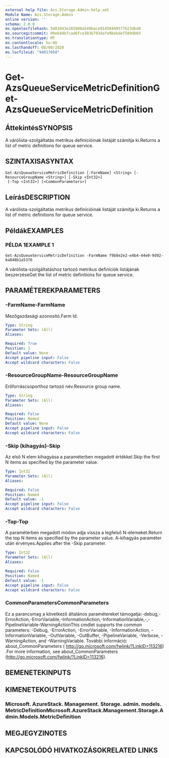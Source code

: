 ```yaml
---
external help file: Azs.Storage.Admin-help.xml
Module Name: Azs.Storage.Admin
online version: ''
schema: 2.0.0
ms.openlocfilehash: 5d81043e165600a549bace91458449577b23dbd8
ms.sourcegitcommit: 09eb4dbfcad6fce303b793dafe9bebdef589db03
ms.translationtype: MT
ms.contentlocale: hu-HU
ms.lasthandoff: 08/08/2020
ms.locfileid: "94017050"
---
```

# <span data-ttu-id="beb3b-101">Get-AzsQueueServiceMetricDefinition</span><span class="sxs-lookup"><span data-stu-id="beb3b-101">Get-AzsQueueServiceMetricDefinition</span></span>

## <span data-ttu-id="beb3b-102">Áttekintés</span><span class="sxs-lookup"><span data-stu-id="beb3b-102">SYNOPSIS</span></span>
<span data-ttu-id="beb3b-103">A várólista-szolgáltatás metrikus definícióinak listáját számítja ki.</span><span class="sxs-lookup"><span data-stu-id="beb3b-103">Returns a list of metric definitions for queue service.</span></span>

## <span data-ttu-id="beb3b-104">SZINTAXISA</span><span class="sxs-lookup"><span data-stu-id="beb3b-104">SYNTAX</span></span>

```
Get-AzsQueueServiceMetricDefinition [-FarmName] <String> [-ResourceGroupName <String>] [-Skip <Int32>]
 [-Top <Int32>] [<CommonParameters>]
```

## <span data-ttu-id="beb3b-105">Leírás</span><span class="sxs-lookup"><span data-stu-id="beb3b-105">DESCRIPTION</span></span>
<span data-ttu-id="beb3b-106">A várólista-szolgáltatás metrikus definícióinak listáját számítja ki.</span><span class="sxs-lookup"><span data-stu-id="beb3b-106">Returns a list of metric definitions for queue service.</span></span>

## <span data-ttu-id="beb3b-107">Példák</span><span class="sxs-lookup"><span data-stu-id="beb3b-107">EXAMPLES</span></span>

### <span data-ttu-id="beb3b-108">PÉLDA 1</span><span class="sxs-lookup"><span data-stu-id="beb3b-108">EXAMPLE 1</span></span>
```
Get-AzsQueueServiceMetricDefinition -FarmName f9b8e2e2-e4b4-44e0-9d92-6a848b1a5376
```

<span data-ttu-id="beb3b-109">A várólista-szolgáltatáshoz tartozó metrikus definíciók listájának beszerzése</span><span class="sxs-lookup"><span data-stu-id="beb3b-109">Get the list of metric definitions for queue service.</span></span>

## <span data-ttu-id="beb3b-110">PARAMÉTEREK</span><span class="sxs-lookup"><span data-stu-id="beb3b-110">PARAMETERS</span></span>

### <span data-ttu-id="beb3b-111">-FarmName</span><span class="sxs-lookup"><span data-stu-id="beb3b-111">-FarmName</span></span>
<span data-ttu-id="beb3b-112">Mezőgazdasági azonosító.</span><span class="sxs-lookup"><span data-stu-id="beb3b-112">Farm Id.</span></span>

```yaml
Type: String
Parameter Sets: (All)
Aliases:

Required: True
Position: 1
Default value: None
Accept pipeline input: False
Accept wildcard characters: False
```

### <span data-ttu-id="beb3b-113">-ResourceGroupName</span><span class="sxs-lookup"><span data-stu-id="beb3b-113">-ResourceGroupName</span></span>
<span data-ttu-id="beb3b-114">Erőforráscsoporthoz tartozó név.</span><span class="sxs-lookup"><span data-stu-id="beb3b-114">Resource group name.</span></span>

```yaml
Type: String
Parameter Sets: (All)
Aliases:

Required: False
Position: Named
Default value: None
Accept pipeline input: False
Accept wildcard characters: False
```

### <span data-ttu-id="beb3b-115">-Skip (kihagyás)</span><span class="sxs-lookup"><span data-stu-id="beb3b-115">-Skip</span></span>
<span data-ttu-id="beb3b-116">Az első N elem kihagyása a paraméterben megadott értékkel.</span><span class="sxs-lookup"><span data-stu-id="beb3b-116">Skip the first N items as specified by the parameter value.</span></span>

```yaml
Type: Int32
Parameter Sets: (All)
Aliases:

Required: False
Position: Named
Default value: -1
Accept pipeline input: False
Accept wildcard characters: False
```

### <span data-ttu-id="beb3b-117">-Top</span><span class="sxs-lookup"><span data-stu-id="beb3b-117">-Top</span></span>
<span data-ttu-id="beb3b-118">A paraméterben megadott módon adja vissza a legfelső N-elemeket.</span><span class="sxs-lookup"><span data-stu-id="beb3b-118">Return the top N items as specified by the parameter value.</span></span>
<span data-ttu-id="beb3b-119">A-kihagyás paraméter után érvényes.</span><span class="sxs-lookup"><span data-stu-id="beb3b-119">Applies after the -Skip parameter.</span></span>

```yaml
Type: Int32
Parameter Sets: (All)
Aliases:

Required: False
Position: Named
Default value: -1
Accept pipeline input: False
Accept wildcard characters: False
```

### <span data-ttu-id="beb3b-120">CommonParameters</span><span class="sxs-lookup"><span data-stu-id="beb3b-120">CommonParameters</span></span>
<span data-ttu-id="beb3b-121">Ez a parancsmag a következő általános paramétereket támogatja:-debug,-ErrorAction,-ErrorVariable,-InformationAction,-InformationVariable,-,-PipelineVariable-WarningAction</span><span class="sxs-lookup"><span data-stu-id="beb3b-121">This cmdlet supports the common parameters: -Debug, -ErrorAction, -ErrorVariable, -InformationAction, -InformationVariable, -OutVariable, -OutBuffer, -PipelineVariable, -Verbose, -WarningAction, and -WarningVariable.</span></span> <span data-ttu-id="beb3b-122">További információ: about_CommonParameters ( http://go.microsoft.com/fwlink/?LinkID=113216) .</span><span class="sxs-lookup"><span data-stu-id="beb3b-122">For more information, see about_CommonParameters (http://go.microsoft.com/fwlink/?LinkID=113216).</span></span>

## <span data-ttu-id="beb3b-123">BEMENETEK</span><span class="sxs-lookup"><span data-stu-id="beb3b-123">INPUTS</span></span>

## <span data-ttu-id="beb3b-124">KIMENETEK</span><span class="sxs-lookup"><span data-stu-id="beb3b-124">OUTPUTS</span></span>

### <span data-ttu-id="beb3b-125">Microsoft. AzureStack. Management. Storage. admin. models. MetricDefinition</span><span class="sxs-lookup"><span data-stu-id="beb3b-125">Microsoft.AzureStack.Management.Storage.Admin.Models.MetricDefinition</span></span>

## <span data-ttu-id="beb3b-126">MEGJEGYZI</span><span class="sxs-lookup"><span data-stu-id="beb3b-126">NOTES</span></span>

## <span data-ttu-id="beb3b-127">KAPCSOLÓDÓ HIVATKOZÁSOK</span><span class="sxs-lookup"><span data-stu-id="beb3b-127">RELATED LINKS</span></span>
